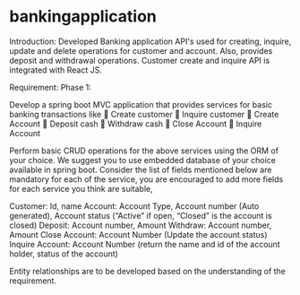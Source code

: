 # bankingapplication

Introduction:
Developed Banking application API's used for creating, inquire, update and delete operations for customer and account. Also, provides deposit and withdrawal operations.
Customer create and inquire API is integrated with React JS.

Requirement:
Phase 1:

Develop a spring boot MVC application that provides services for basic banking transactions like
 Create customer
 Inquire customer
 Create Account
 Deposit cash
 Withdraw cash
 Close Account
 Inquire Account

Perform basic CRUD operations for the above services using the ORM of your choice. We suggest you to use embedded database of your choice available in spring boot.
Consider the list of fields mentioned below are mandatory for each of the service, you are
encouraged to add more fields for each service you think are suitable,

Customer: Id, name
Account: Account Type, Account number (Auto generated), Account status (“Active” if open,
“Closed” is the account is closed)
Deposit: Account number, Amount
Withdraw: Account number, Amount
Close Account: Account Number (Update the account status)
Inquire Account: Account Number (return the name and id of the account holder, status of the
account)

Entity relationships are to be developed based on the understanding of the requirement.
